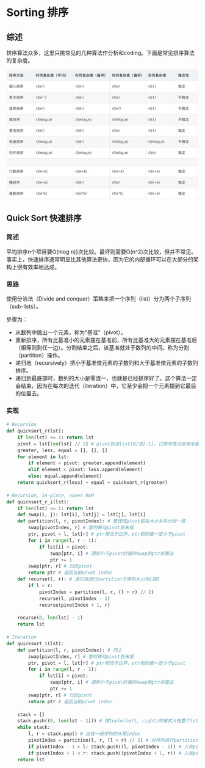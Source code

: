 # Sorting 排序

## 综述

排序算法众多，这里只挑常见的几种算法作分析和coding。下面是常见排序算法的复杂度。

![排序算法复杂度比较](https://raw.githubusercontent.com/DuskPiper/ProjChengdu-Coder-Notes/master/Illustration/%E6%8E%92%E5%BA%8F%E7%AE%97%E6%B3%95%E5%A4%8D%E6%9D%82%E5%BA%A6.png?token=Aih2uIWb3QtD5SEyQ0oYX7NVBTn2gwXiks5ccHt2wA%3D%3D)



## Quick Sort 快速排序

### 简述

平均排序n个项目要O(nlog n)}次比较。最坏则需要O(n^2)次比较，但并不常见。事实上，快速排序通常明显比其他算法更快，因为它的内部循环可以在大部分的架构上很有效率地达成。

### 思路

使用分治法（Divide and conquer）策略来把一个序列（list）分为两个子序列（sub-lists）。

步骤为：

- 从数列中挑出一个元素，称为“基准”（pivot）。
- 重新排序，所有比基准小的元素摆在基准前，所有比基准大的元素摆在基准后（相等则到任一边）。分割结束之后，该基准就处于数列的中间。称为分割（partition）操作。
- 递归地（recursively）把小于基准值元素的子数列和大于基准值元素的子数列排序。
- 递归到最底部时，数列的大小是零或一，也就是已经排序好了。这个算法一定会结束，因为在每次的迭代（iteration）中，它至少会把一个元素摆到它最后的位置去。

### 实现

```python
# Recursion
def quicksort_r(lst):
    if len(lst) <= 1: return lst
    pivot = lst[len(lst) // 2] # pivot别选list[0]或[-1]，已排序情况会带来最坏复杂度
    greater, less, equal = [], [], []
    for element in lst:
        if element > pivot: greater.append(element)
        elif element < pivot: less.append(element)
        else: equal.append(element)
	return quicksort_r(less) + equal + quicksort_r(greater)

# Recursion, In-place, saves RAM
def quicksort_r_i(lst):
    if len(lst) <= 1: return lst
    def swap(i, j): lst[i], lst[j] = lst[j], lst[i]
    def partition(l, r, pivotIndex): # 整理成pivot前后大小关系分别一致
        swap[pivotIndex, r] # 暂时移动pivot到末尾
        ptr, pivot = l, lst[r] # ptr相当于边界，ptr前的值一定小于pivot
        for i in range(l, r - 1):
            if lst[i] < pivot:
                swap[ptr, i] # 遇到小于pivot的值则swap到ptr前面去
                ptr += 1
        swap[ptr, r] # 归还pivot
        return ptr # 返回当前pivot index
    def recurse(l, r): # 递归地进行partition子序列大小为1或0
        if l < r:
            pivotIndex = partition(l, r, (l + r) // 2)
            recurse(l, pivotIndex - 1)
            recurse(pivotIndex + 1, r)
    
    recurse(0, len(lst) - 1)
    return lst

# Iteration
def quicksort_i(lst):
    def partition(l, r, pivotIndex): # 同上
        swap[pivotIndex, r] # 暂时移动pivot到末尾
        ptr, pivot = l, lst[r] # ptr相当于边界，ptr前的值一定小于pivot
        for i in range(l, r - 1):
            if lst[i] < pivot:
                swap[ptr, i] # 遇到小于pivot的值则swap到ptr前面去
                ptr += 1
        swap[ptr, r] # 归还pivot
        return ptr # 返回当前pivot index
    
    stack = []
    stack.push((0, len(lst - 1))) # 按tuple(left, right)的格式入栈整个lst
    while stack:
        l, r = stack.pop() # 出栈一段序列的头尾index
        pivotIndex = partition(l, r, (l + r) // 2) # 对序列进行partition
        if pivotIndex - 1 > l: stack.push((l, pivotIndex - 1)) # 入栈pivot左子序列
        if pivotIndex + 1 < r: stack.push((pivotIndex + 1, r)) # 入栈pivot右子序列
    return lst
    
```



